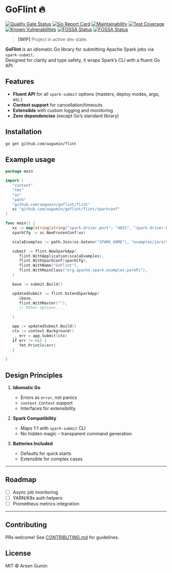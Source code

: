 # GoFlint 🔥

[![Quality Gate Status](https://sonarcloud.io/api/project_badges/measure?project=aagumin_goflint&metric=alert_status)](https://sonarcloud.io/summary/new_code?id=aagumin_goflint)
[![Go Report Card](https://goreportcard.com/badge/github.com/aagumin/goflint)](https://goreportcard.com/report/github.com/aagumin/goflint)
[![Maintainability](https://api.codeclimate.com/v1/badges/aabaf6a2d52511b3d581/maintainability)](https://codeclimate.com/github/aagumin/goflint/maintainability)
[![Test Coverage](https://api.codeclimate.com/v1/badges/aabaf6a2d52511b3d581/test_coverage)](https://codeclimate.com/github/aagumin/goflint/test_coverage)
[![Known Vulnerabilities](https://snyk.io/test/github/aagumin/goflint/badge.svg)](https://app.snyk.io/org/aagumin/project/f1c4783a-33e3-4ad8-8c2d-1dc1f67e1866)
[![FOSSA Status](https://app.fossa.com/api/projects/git%2Bgithub.com%2Faagumin%2Fgoflint.svg?type=shield&issueType=license)](https://app.fossa.com/projects/git%2Bgithub.com%2Faagumin%2Fgoflint?ref=badge_shield&issueType=license)
[![FOSSA Status](https://app.fossa.com/api/projects/git%2Bgithub.com%2Faagumin%2Fgoflint.svg?type=shield&issueType=security)](https://app.fossa.com/projects/git%2Bgithub.com%2Faagumin%2Fgoflint?ref=badge_shield&issueType=security)

> **[WIP]** Project in active dev state.

**GoFlint** is an idiomatic Go library for submitting Apache Spark jobs via `spark-submit`.  
Designed for clarity and type safety, it wraps Spark’s CLI with a fluent Go API.


## Features

- **Fluent API** for all `spark-submit` options (masters, deploy modes, args, etc.)
- **Context support** for cancellation/timeouts
- **Extensible** with custom logging and monitoring
- **Zero dependencies** (except Go’s standard library)

## Installation

```bash
go get github.com/aagumin/flint
```

## Example usage

```go
package main

import (
   "context"
   "fmt"
   "os"
   "path"
   "github.com/aagumin/goflint/flint"
   sc "github.com/aagumin/goflint/flint/sparkconf"
)

func main() {
   xx := map[string]string{"spark.driver.port": "4031", "spark.driver.host": "localhost"}
   sparkCfg := sc.NewFrozenConf(xx)

   scalaExamples := path.Join(os.Getenv("SPARK_HOME"), "examples/jars/spark-examples_2.12-3.5.3.jar")

   submit := flint.NewSparkApp(
      flint.WithApplication(scalaExamples),
      flint.WithSparkConf(sparkCfg),
      flint.WithName("GoFlint"),
      flint.WithMainClass("org.apache.spark.examples.parkPi"),
   )

   base := submit.Build()

   updatedSubmit := flint.ExtendSparkApp(
      &base,
      flint.WithMaster(""),
      // Other options...

   )

   app := updatedSubmit.Build()
   ctx := context.Background()
   _, err = app.Submit(ctx)
   if err != nil {
      fmt.Println(err)
   }

}

```

## Design Principles

1. **Idiomatic Go**
    - Errors as `error`, not panics
    - `context.Context` support
    - Interfaces for extensibility

2. **Spark Compatibility**
    - Maps 1:1 with `spark-submit` CLI
    - No hidden magic – transparent command generation

3. **Batteries Included**
    - Defaults for quick starts
    - Extensible for complex cases

---

## Roadmap

- [ ] Async job monitoring
- [ ] YARN/K8s auth helpers
- [ ] Prometheus metrics integration

---

## Contributing

PRs welcome! See [CONTRIBUTING.md](CONTRIBUTING.md) for guidelines.

## License

MIT © Arsen Gumin
